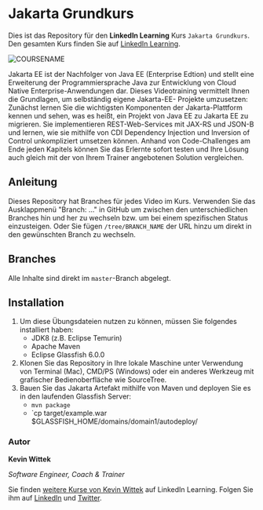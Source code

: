 # Jakarta Grundkurs

Dies ist das Repository für den **LinkedIn Learning** Kurs `Jakarta Grundkurs`. Den gesamten Kurs finden Sie auf [LinkedIn Learning][lil-course-url].

![COURSENAME][lil-thumbnail-url] 

Jakarta EE ist der Nachfolger von Java EE (Enterprise Edtion) und stellt eine Erweiterung der Programmiersprache Java zur Entwicklung von Cloud Native Enterprise-Anwendungen dar. Dieses Videotraining vermittelt Ihnen die Grundlagen, um selbständig eigene Jakarta-EE- Projekte umzusetzen: Zunächst lernen Sie die wichtigsten Komponenten der Jakarta-Plattform kennen und sehen, was es heißt, ein Projekt von Java EE zu Jakarta EE zu migrieren. Sie implementieren REST-Web-Services mit JAX-RS und JSON-B und lernen, wie sie mithilfe von CDI Dependency Injection und Inversion of Control unkompliziert umsetzen können.  Anhand von Code-Challenges am Ende jeden Kapitels können Sie das Erlernte sofort testen und Ihre Lösung auch gleich mit der von Ihrem Trainer angebotenen Solution vergleichen.

## Anleitung

Dieses Repository hat Branches für jedes Video im Kurs. Verwenden Sie das Ausklappmenü "Branch: ..." in GitHub um zwischen den unterschiedlichen Branches hin und her zu wechseln bzw. um bei einem spezifischen Status einzusteigen. Oder Sie fügen `/tree/BRANCH_NAME` der URL hinzu um direkt in den gewünschten Branch zu wechseln.

## Branches
Alle Inhalte sind direkt im `master`-Branch abgelegt.

## Installation

1. Um diese Übungsdateien nutzen zu können, müssen Sie folgendes installiert haben:
   - JDK8 (z.B. Eclipse Temurin)
   - Apache Maven
   - Eclipse Glassfish 6.0.0
2. Klonen Sie das Repository in Ihre lokale Maschine unter Verwendung von Terminal (Mac), CMD/PS (Windows) oder ein anderes Werkzeug mit grafischer Bedienoberfläche wie SourceTree.
3. Bauen Sie das Jakarta Artefakt mithilfe von Maven und deployen Sie es in den laufenden Glassfish Server:
   - `mvn package`
   - `cp target/example.war $GLASSFISH_HOME/domains/domain1/autodeploy/   

### Autor

**Kevin Wittek**

_Software Engineer, Coach & Trainer_

Sie finden [weitere Kurse von Kevin Wittek](https://www.linkedin.com/learning/instructors/kevin-wittek) auf LinkedIn Learning. Folgen Sie ihm auf [LinkedIn](https://www.linkedin.com/in/kevin-wittek?trk=lil_instructor) und [Twitter](https://twitter.com/kiview). 

[lil-course-url]: https://www.linkedin.com/learning/jakarta-ee-grundkurs/cloud-native-enterprise-anwendungen-mit-jakarta-ee-entwickeln
[lil-thumbnail-url]: https://media-exp1.licdn.com/dms/image/C4E0DAQE2fYNqvjmHTA/learning-public-crop_675_1200/0/1644313660150?e=1646964000&v=beta&t=HdpNZ91GZvxeoyLjm_T26HMl7P1KzCcQo-2u_xFYssU
